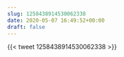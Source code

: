 ```yaml
---
slug: 1258438914530062338
date: 2020-05-07 16:49:52+00:00
draft: false
---
```


{{< tweet 1258438914530062338 >}}
